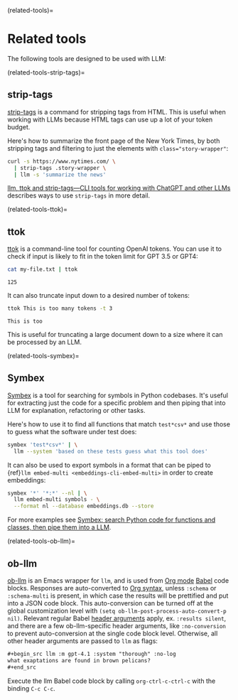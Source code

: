 (related-tools)=
# Related tools

The following tools are designed to be used with LLM:

(related-tools-strip-tags)=
## strip-tags

[strip-tags](https://github.com/simonw/strip-tags) is a command for stripping tags from HTML. This is useful when working with LLMs because HTML tags can use up a lot of your token budget.

Here's how to summarize the front page of the New York Times, by both stripping tags and filtering to just the elements with `class="story-wrapper"`:

```bash
curl -s https://www.nytimes.com/ \
  | strip-tags .story-wrapper \
  | llm -s 'summarize the news'
```

[llm, ttok and strip-tags—CLI tools for working with ChatGPT and other LLMs](https://simonwillison.net/2023/May/18/cli-tools-for-llms/) describes ways to use `strip-tags` in more detail.

(related-tools-ttok)=
## ttok

[ttok](https://github.com/simonw/ttok) is a command-line tool for counting OpenAI tokens. You can use it to check if input is likely to fit in the token limit for GPT 3.5 or GPT4:

```bash
cat my-file.txt | ttok
```
```
125
```
It can also truncate input down to a desired number of tokens:
```bash
ttok This is too many tokens -t 3
```
```
This is too
```
This is useful for truncating a large document down to a size where it can be processed by an LLM.

(related-tools-symbex)=
## Symbex

[Symbex](https://github.com/simonw/symbex) is a tool for searching for symbols in Python codebases. It's useful for extracting just the code for a specific problem and then piping that into LLM for explanation, refactoring or other tasks.

Here's how to use it to find all functions that match `test*csv*` and use those to guess what the software under test does:

```bash
symbex 'test*csv*' | \
  llm --system 'based on these tests guess what this tool does'
```
It can also be used to export symbols in a format that can be piped to {ref}`llm embed-multi <embeddings-cli-embed-multi>` in order to create embeddings:
```bash
symbex '*' '*:*' --nl | \
  llm embed-multi symbols - \
  --format nl --database embeddings.db --store
```
For more examples see [Symbex: search Python code for functions and classes, then pipe them into a LLM](https://simonwillison.net/2023/Jun/18/symbex/).

(related-tools-ob-llm)=
## ob-llm

[ob-llm](https://github.com/sunflowerseastar/ob-llm) is an Emacs wrapper for `llm`, and is used from [Org mode](https://orgmode.org/) [Babel](https://orgmode.org/worg/org-contrib/babel/intro.html) code blocks. Responses are auto-converted to [Org syntax](https://orgmode.org/worg/org-syntax.html), unless `:schema` or `:schema-multi` is present, in which case the results will be prettified and put into a JSON code block. This auto-conversion can be turned off at the global customization level with `(setq ob-llm-post-process-auto-convert-p nil)`. Relevant regular Babel [header arguments](https://orgmode.org/manual/Using-Header-Arguments.html) apply, ex. `:results silent`, and there are a few ob-llm-specific header arguments, like `:no-conversion` to prevent auto-conversion at the single code block level. Otherwise, all other header arguments are passed to `llm` as flags:

```org
#+begin_src llm :m gpt-4.1 :system "thorough" :no-log
what exaptations are found in brown pelicans?
#+end_src
```

Execute the llm Babel code block by calling `org-ctrl-c-ctrl-c` with the binding `C-c C-c`.
